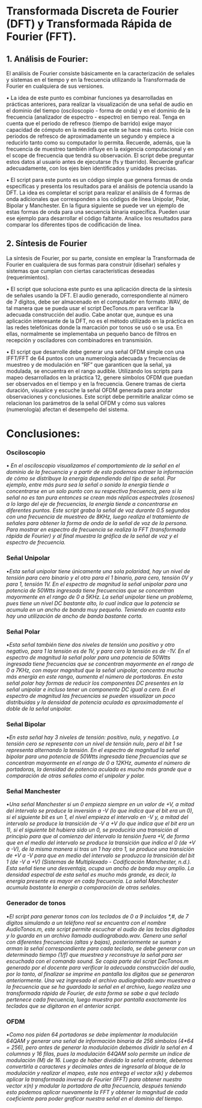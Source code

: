 # Transformada Discreta de Fourier (DFT) y Transformada Rápida de Fourier (FFT).


## 1. Análisis de Fourier:
El análisis de Fourier consiste básicamente en la caracterización de señales y sistemas en el tiempo y en la frecuencia utilizando la Transformada de Fourier en cualquiera de sus versiones. 

•	La idea de este punto es combinar funciones ya desarrolladas en prácticas anteriores, para realizar la visualización de una señal de audio en el dominio del tiempo (osciloscopio - forma de onda) y en el dominio de la frecuencia (analizador de espectro - espectro) en tiempo real. Tenga en cuenta que el periodo de refresco (tiempo de barrido) exige mayor capacidad de cómputo en la medida que este se hace más corto. Inicie con periodos de refresco de aproximadamente un segundo y empiece a reducirlo tanto como su computador lo permita. Recuerde, además, que la frecuencia de muestreo también influye en la exigencia computacional y en el scope de frecuencia que tendrá su observación. El script debe preguntar estos datos al usuario antes de ejecutarse (fs y tbarrido). Recuerde graficar adecuadamente, con los ejes bien identificados y unidades precisas.

•	El script para este punto es un código simple que genera formas de onda específicas y presenta los resultados para el análisis de potencia usando la DFT. La idea es completar el script para realizar el análisis de 4 formas de onda adicionales que corresponden a los códigos de línea Unipolar, Polar, Bipolar y Manchester. En la figura siguiente se puede ver un ejemplo de estas formas de onda para una secuencia binaria específica. Pueden usar ese ejemplo para desarrollar el código faltante. Analice los resultados para comparar los diferentes tipos de codificación de línea.


## 2. Síntesis de Fourier
La síntesis de Fourier, por su parte, consiste en emplear la Transformada de Fourier en cualquiera de sus formas para construir (diseñar) señales y sistemas que cumplan con ciertas características deseadas (requerimientos).

•	El script que soluciona este punto es una aplicación directa de la síntesis de señales usando la DFT. El audio generado, correspondiente al número de 7 dígitos, debe ser almacenado en el computador en formato .WAV, de tal manera que se pueda usar el script DecTonos.m para verificar la adecuada construcción del audio. Cabe anotar que, aunque es una aplicación interesante de la DFT, no es el método utilizado en la práctica en las redes telefónicas donde la marcación por tonos se usó o se usa. En ellas, normalmente se implementaba un pequeño banco de filtros en recepción y osciladores con combinadores en transmisión.

•	El script que desarrolle debe generar una señal OFDM simple con una IFFT/FFT de 64 puntos con una numerología adecuada y frecuencias de muestreo y de modulación en “RF” que garanticen que la señal, ya modulada, se encuentra en el rango audible. Utilizando los scripts para mapeo desarrollados en la práctica 12, genere símbolos OFDM que puedan ser observados en el tiempo y en la frecuencia. Genere tramas de cierta duración, visualice y escuche la señal OFDM generada para anotar observaciones y conclusiones. Este script debe permitirle analizar cómo se relacionan los parámetros de la señal OFDM y cómo sus valores (numerología) afectan el desempeño del sistema.


# Conclusiones: 

### Osciloscopio
•	_En el osciloscopio visualizamos el comportamiento de la señal en el dominio de la frecuencia y a partir de esto podemos extraer la información de cómo se distribuye la energía dependiendo del tipo de señal. Por ejemplo, entre más pura sea la señal o sonido la energía tiende a concentrarse en un solo punto con su respectiva frecuencia, pero si la señal no es tan pura entonces se crean más réplicas espectrales (cosenos) a lo largo del eje de frecuencias, la energía tiende a concentrarse en diferentes puntos.
Este script graba la señal de voz durante 0.5 segundos con una frecuencia de muestreo de 8KHz, luego realiza el tratamiento de señales para obtener la forma de onda de la señal de voz de la persona. Para mostrar en espectro de frecuencia se realiza la FFT (transformada rápida de Fourier) y al final muestra la gráfica de la señal de voz y el espectro de frecuencia._

### Señal Unipolar
•_Esta señal unipolar tiene únicamente una sola polaridad, hay un nivel de tensión para cero binario y el otro para el 1 binario, para cero, tensión 0V y para 1, tensión 1V. En el espectro de magnitud la señal unipolar para una potencia de 50Wtts ingresada tiene frecuencias que se concentran mayormente en el rango de 0 a 5KHz. La señal unipolar tiene un problema, pues tiene un nivel DC bastante alto, lo cual indica que la potencia se acumula en un ancho de banda muy pequeño. Teniendo en cuanta esto hay una utilización de ancho de banda bastante corta._

### Señal Polar
•_Esta señal también tiene dos niveles de tensión uno positivo y otro negativo, para 1 la tensión es de 1V, y para cero la tensión es de -1V. En el espectro de magnitud la señal polar para una potencia de 50Wtts ingresada tiene frecuencias que se concentran mayormente en el rango de 0 a 7KHz, con mayor magnitud que la señal unipolar, concentra mucha más energía en este rango, aumenta el número de portadoras. En esta señal polar hay formas de reducir los componentes DC presentes en la señal unipolar e incluso tener un componente DC igual a cero. En el espectro de magnitud las frecuencias se pueden visualizar un poco distribuidas y la densidad de potencia aculada es aproximadamente el doble de la señal unipolar._

### Señal Bipolar
•_En esta señal hay 3 niveles de tensión: positivo, nulo, y negativo. La tensión cero se representa con un nivel de tensión nulo, pero el bit 1 se representa alternando la tensión. En el espectro de magnitud la señal bipolar para una potencia de 50Wtts ingresada tiene frecuencias que se concentran mayormente en el rango de 0 a 12KHz, aumenta el número de portadoras, la densidad de potencia aculada es mucho más grande que a comparación de otras señales como el unipolar y polar._

### Señal Manchester
•_Una señal Manchester si un 0 empieza siempre en un valor de +V, a mitad del intervalo se produce la inversión a -V (lo que indica que el bit era un 0), si el siguiente bit es un 1, el nivel empieza el intervalo en -V y, a mitad del intervalo se produce la transición de -V a +V (lo que indica que el bit era un 1), si el siguiente bit hubiera sido un 0, se produciría una transición al principio para que al comienzo del intervalo la tensión fuera +V, de forma que en el medio del intervalo se produce la transición que indica el 0 (de +V a -V), de la misma manera si tras un 1 hay otro 1, se produce una transición de +V a -V para que en medio del intervalo se produzca la transición del bit 1 (de -V a +V) (Sistemas de Multiplexado - Codificación Manchester, n.d.). Esta señal tiene una desventaja, ocupa un ancho de banda muy amplio. La densidad espectral de esta señal es mucho más grande, es decir, la energía presente es mayor en cada frecuencia. La señal Manchester acumula bastante la energía a comparación de otras señales._ 

### Generador de tonos
•_El script para generar tonos con los teclados de 0 a 9 incluidos *,#, de 7 dígitos simulando a un teléfono real se encuentra con el nombre AudioTonos.m, este script permite escuchar el audio de las teclas digitadas y lo guarda en un archivo llamado audiograbado.wav. Genera una señal con diferentes frecuencias (altas y bajas), posteriormente se suman y arman la señal correspondiente para cada teclado, se debe generar con un determinado tiempo (1/f) que muestrea y reconstruye la señal para ser escuchada con el comando sound. Se copia parte del script DecTonos.m generado por el docente para verificar la adecuada construcción del audio, por lo tanto, al finalizar se imprime en pantalla los dígitos que se generaron anteriormente. Una vez ingresado el archivo audiograbado.wav muestrea a la frecuencia que se ha guardado la señal en el archivo, luego realiza una transformada rápida de Fourier, de esta forma se sabe a qué teclado pertenece cada frecuencia, luego muestra por pantalla exactamente los teclados que se digitaron en el anterior script._

### OFDM
•_Como nos piden 64 portadoras se debe implementar la modulación 64QAM y generar una señal de información binaria de 256 símbolos (4*64 = 256), pero antes de generar la modulación debemos dividir la señal en 4 columnas y 16 filas, pues la modulación 64QAM solo permite un índice de modulación (M) de 16. Luego de haber dividido la señal entrante, debemos convertirla a caracteres y decimales antes de ingresarla al bloque de la modulación y realizar el mapeo, este nos entrega el vector x(k) y debemos aplicar la transformada inversa de Fourier (IFFT) para obtener nuestro vector x(n) y modular la portadora de alta frecuencia, después teniendo esto podemos aplicar nuevamente la FFT y obtener la magnitud de cada coeficiente para poder graficar nuestra señal en el dominio del tiempo._
